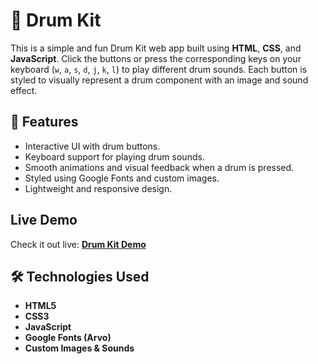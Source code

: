 # 🥁 Drum Kit

This is a simple and fun Drum Kit web app built using **HTML**, **CSS**, and **JavaScript**. Click the buttons or press the corresponding keys on your keyboard (`w`, `a`, `s`, `d`, `j`, `k`, `l`) to play different drum sounds. Each button is styled to visually represent a drum component with an image and sound effect.


## 🚀 Features

- Interactive UI with drum buttons.
- Keyboard support for playing drum sounds.
- Smooth animations and visual feedback when a drum is pressed.
- Styled using Google Fonts and custom images.
- Lightweight and responsive design.


##  Live Demo

Check it out live: [**Drum Kit Demo**](https://abdullahali785.github.io/Drum/)


## 🛠️ Technologies Used

- **HTML5**
- **CSS3**
- **JavaScript**
- **Google Fonts (Arvo)**
- **Custom Images & Sounds**
